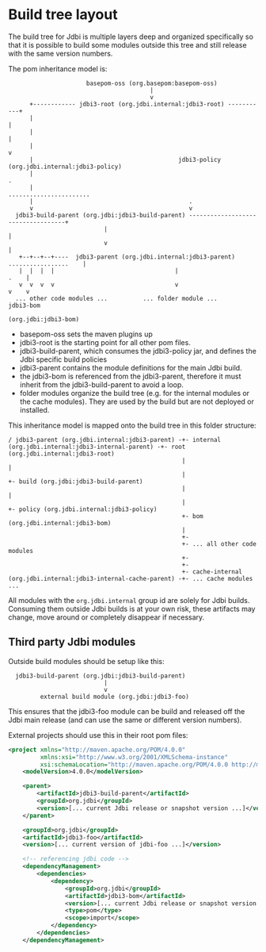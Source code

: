 # Build tree layout

The build tree for Jdbi is multiple layers deep and organized
specifically so that it is possible to build some modules outside this
tree and still release with the same version numbers.

The pom inheritance model is:

``` text
                      basepom-oss (org.basepom:basepom-oss)
                                        |
                                        v
      +------------ jdbi3-root (org.jdbi.internal:jdbi3-root) -----------+
      |                                                                  |
      |                                                                  |
      |                                                                  v
      |                                         jdbi3-policy (org.jdbi.internal:jdbi3-policy)
      |                                                                  .
      |                                            .......................
      |                                            .
      v                                            v
  jdbi3-build-parent (org.jdbi:jdbi3-build-parent) -----------------------------------+
                           |                                                          |
                           v                                                          |
   +--+--+--+----  jdbi3-parent (org.jdbi.internal:jdbi3-parent) .................    |
   |  |  |  |                                  |                                 .    |
   v  v  v  v                                  v                                 v    v
  ... other code modules ...          ... folder module ...                    jdbi3-bom
                                                                          (org.jdbi:jdbi3-bom)
```

* basepom-oss sets the maven plugins up
* jdbi3-root is the starting point for all other pom files.
* jdbi3-build-parent, which consumes the jdbi3-policy jar, and defines the Jdbi specific build policies
* jdbi3-parent contains the module definitions for the main Jdbi build.
* the jdbi3-bom is referenced from the jdbi3-parent, therefore it must inherit from the jdbi3-build-parent to avoid a loop.
* folder modules organize the build tree (e.g. for the internal modules or the cache modules). They are used by the build but are not deployed or installed.


This inheritance model is mapped onto the build tree in this folder structure:

``` text
/ jdbi3-parent (org.jdbi.internal:jdbi3-parent) -+- internal (org.jdbi.internal:jdbi3-internal-parent) -+- root (org.jdbi.internal:jdbi3-root)
                                                 |                                                      |
                                                 |                                                      +- build (org.jdbi:jdbi3-build-parent)
                                                 |                                                      |
                                                 |                                                      +- policy (org.jdbi.internal:jdbi3-policy)
                                                 +- bom (org.jdbi.internal:jdbi3-bom)
                                                 |
                                                 +-
                                                 +- ... all other code modules
                                                 +-
                                                 +-
                                                 +- cache-internal (org.jdbi.internal:jdbi3-internal-cache-parent) -+- ... cache modules ...
```

All modules with the `org.jdbi.internal` group id are solely for Jdbi
builds. Consuming them outside Jdbi builds is at your own risk, these
artifacts may change, move around or completely disappear if
necessary.


## Third party Jdbi modules

Outside build modules should be setup like this:

``` text
  jdbi3-build-parent (org.jdbi:jdbi3-build-parent)
                           |
                           v
         external build module (org.jdbi:jdbi3-foo)

```

This ensures that the jdbi3-foo module can be build and released off the Jdbi main release (and can use the same or different version numbers).


External projects should use this in their root pom files:

``` xml
<project xmlns="http://maven.apache.org/POM/4.0.0"
         xmlns:xsi="http://www.w3.org/2001/XMLSchema-instance"
         xsi:schemaLocation="http://maven.apache.org/POM/4.0.0 http://maven.apache.org/xsd/maven-4.0.0.xsd">
    <modelVersion>4.0.0</modelVersion>

    <parent>
        <artifactId>jdbi3-build-parent</artifactId>
        <groupId>org.jdbi</groupId>
        <version>[... current Jdbi release or snapshot version ...]</version>
    </parent>

    <groupId>org.jdbi</groupId>
    <artifactId>jdbi3-foo</artifactId>
    <version>[... current version of jdbi-foo ...]</version>

    <!-- referencing jdbi code -->
    <dependencyManagement>
        <dependencies>
            <dependency>
                <groupId>org.jdbi</groupId>
                <artifactId>jdbi3-bom</artifactId>
                <version>[... current Jdbi release or snapshot version ...]</version>
                <type>pom</type>
                <scope>import</scope>
            </dependency>
        </dependencies>
    </dependencyManagement>
```
